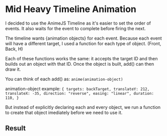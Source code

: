 # Mid Heavy Timeline Animation

I decided to use the AnimeJS Timeline as it's easier
to set the order of events. It also waits for the event
to complete before firing the next.

The timeline wants {animation objects} for each event.
Because each event will have a different target, I used
a function for each type of object. (Front, Back, H)

Each of these functions works the same: it accepts the
target ID and then builds out an object with that ID.
Once the object is built, add() can then draw it.

You can think of each add() as:
`anime(animation-object)`

animation-object example:
`{ targets: backTarget, translateY: 212, translateX: -35, direction: "reverse", easing: "linear", duration: 110, }`

But instead of explicitly declaring each and every object,
we run a function to create that object imediately before
we need to use it.

## Result
